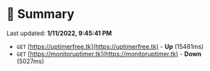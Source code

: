 # 📖 Summary
Last updated: **1/11/2022, 9:45:41 PM**

- `GET` [https://uptimerfree.tk](https://uptimerfree.tk) - **Up** (15481ms)
- `GET` [https://monitoruptimer.tk](https://monitoruptimer.tk) - **Down** (5027ms)
